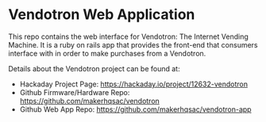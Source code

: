 # Vendotron Web Application

This repo contains the web interface for Vendotron: The Internet Vending Machine. It is a ruby on rails app that
provides the front-end that consumers interface with in order to make purchases from a Vendotron.

Details about the Vendotron project can be found at:

* Hackaday Project Page: https://hackaday.io/project/12632-vendotron
* Github Firmware/Hardware Repo: https://github.com/makerhqsac/vendotron
* Github Web App Repo: https://github.com/makerhqsac/vendotron-app

